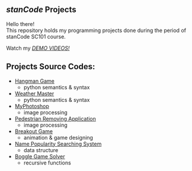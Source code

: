 ## *stanCode* Projects
Hello there!\
This repository holds my programming projects done during the period of stanCode SC101 course.

Watch my *[DEMO VIDEOS!](https://www.youtube.com/playlist?app=desktop&list=PL6FWNwNPGCE56gP3lxhYPLoUbqE_unUiP)*

## Projects Source Codes:
* [Hangman Game](https://www.youtube.com/watch?v=VSQop2frJLw&list=PL6FWNwNPGCE56gP3lxhYPLoUbqE_unUiP&index=5)
  * python semantics & syntax
* [Weather Master](https://www.youtube.com/watch?v=wWWje2aj6ZI&list=PL6FWNwNPGCE56gP3lxhYPLoUbqE_unUiP&index=6)
  * python semantics & syntax
* [MyPhotoshop](https://www.youtube.com/watch?v=J1bmTbfnMRI&list=PL6FWNwNPGCE56gP3lxhYPLoUbqE_unUiP&index=7)
  * image processing
* [Pedestrian Removing Application](https://www.youtube.com/watch?v=qy8tyEdPoJc&list=PL6FWNwNPGCE56gP3lxhYPLoUbqE_unUiP&index=2)
  * image processing
* [Breakout Game](https://www.youtube.com/watch?v=o63KPoIXJS4&list=PL6FWNwNPGCE56gP3lxhYPLoUbqE_unUiP&index=1)
  * animation & game designing
* [Name Popularity Searching System](https://www.youtube.com/watch?v=9JIc0CZwsa4&list=PL6FWNwNPGCE56gP3lxhYPLoUbqE_unUiP&index=4)
  * data structure
* [Boggle Game Solver](https://www.youtube.com/watch?v=gbLlbpOppzA&list=PL6FWNwNPGCE56gP3lxhYPLoUbqE_unUiP&index=3)
  * recursive functions
